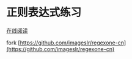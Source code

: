 # 正则表达式练习

[在线阅读](https://imageslr.github.io/regexone-cn)

fork [https://github.com/imageslr/regexone-cn](https://github.com/imageslr/regexone-cn)